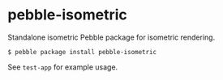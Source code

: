 # pebble-isometric

Standalone isometric Pebble package for isometric rendering.

```
$ pebble package install pebble-isometric
```

See `test-app` for example usage.
